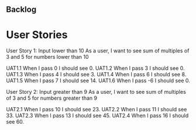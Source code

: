 ## Backlog

# User Stories

User Story 1: Input lower than 10
As a user, I want to see sum of multiples of 3 and 5 for numbers lower than 10

UAT1.1 When I pass 0 I should see 0.
UAT1.2 When I pass 3 I should see 0.
UAT1.3 When I pass 4 I should see 3.
UAT1.4 When I pass 6 I should see 8.
UAT1.5 When I pass 7 I should see 14.
UAT1.6 When I pass -6 I should see 0.

User Story 2: Input greater than 9
As a user, I want to see sum of multiples of 3 and 5 for numbers greater than 9

UAT2.1 When I pass 10 I should see 23.
UAT2.2 When I pass 11 I should see 33.
UAT2.3 When I pass 13 I should see 45.
UAT2.4 When I pass 16 I should see 60.
